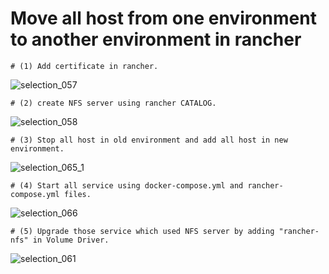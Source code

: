 # Move all host from one environment to another environment in rancher

```
# (1) Add certificate in rancher.
```

![selection_057](https://user-images.githubusercontent.com/28925482/43885508-b4c01294-9bd6-11e8-9ce3-62bfad6ae1dd.png)

```
# (2) create NFS server using rancher CATALOG.
```

![selection_058](https://user-images.githubusercontent.com/28925482/43885563-e4fcc826-9bd6-11e8-93cb-189c25b44e09.png)

```
# (3) Stop all host in old environment and add all host in new environment.
```
![selection_065_1](https://user-images.githubusercontent.com/28925482/43891567-40292f22-9be7-11e8-8b95-032544c93557.png)

```
# (4) Start all service using docker-compose.yml and rancher-compose.yml files.
```
![selection_066](https://user-images.githubusercontent.com/28925482/43890924-b4382a0a-9be5-11e8-8847-cb0944cb33a7.png)

```
# (5) Upgrade those service which used NFS server by adding "rancher-nfs" in Volume Driver.
```

![selection_061](https://user-images.githubusercontent.com/28925482/43885647-155efc14-9bd7-11e8-8b1f-d3e72163d826.png)
